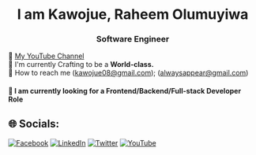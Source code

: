 <h1 align="center">I am Kawojue, Raheem Olumuyiwa</h1>
<h3 align="center">Software Engineer</h3>

🔭  [My YouTube Channel](https://youtube.com/@kawojue)<br>🌱 I'm currently Crafting to be a **World-class.**<br>💬 How to reach me (kawojue08@gmail.com); (alwaysappear@gmail.com)

#### 💼 I am currently looking for a Frontend/Backend/Full-stack Developer Role 


## 🌐 Socials:
[![Facebook](https://img.shields.io/badge/Facebook-%231877F2.svg?logo=Facebook&logoColor=white)](https://facebook.com/alwaysappear) [![LinkedIn](https://img.shields.io/badge/LinkedIn-%230077B5.svg?logo=linkedin&logoColor=white)](https://linkedin.com/in/raheem-kawojue-74954b275) [![Twitter](https://img.shields.io/badge/Twitter-%231DA1F2.svg?logo=Twitter&logoColor=white)](https://twitter.com/kawojue_) [![YouTube](https://img.shields.io/badge/YouTube-%23FF0000.svg?logo=YouTube&logoColor=white)](https://youtube.com/@@kawojue)
